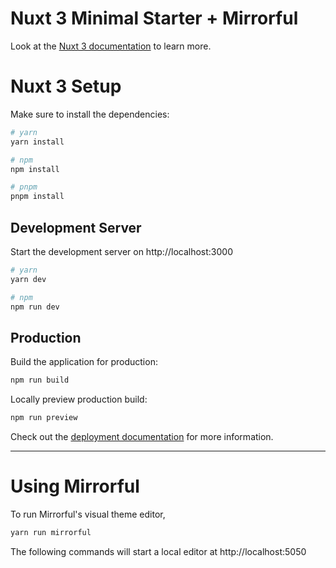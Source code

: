 # Nuxt 3 Minimal Starter + Mirrorful

Look at the [Nuxt 3 documentation](https://nuxt.com/docs/getting-started/introduction) to learn more.

# Nuxt 3 Setup

Make sure to install the dependencies:

```bash
# yarn
yarn install

# npm
npm install

# pnpm
pnpm install
```

## Development Server

Start the development server on http://localhost:3000

```bash
# yarn
yarn dev

# npm
npm run dev
```

## Production

Build the application for production:

```bash
npm run build
```

Locally preview production build:

```bash
npm run preview
```
Check out the [deployment documentation](https://nuxt.com/docs/getting-started/deployment) for more information.

----

# Using Mirrorful

To run Mirrorful's visual theme editor,

```bash
yarn run mirrorful
```

The following commands will start a local editor at  http://localhost:5050



